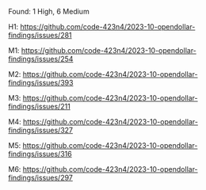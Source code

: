 Found: 1 High, 6 Medium

H1: https://github.com/code-423n4/2023-10-opendollar-findings/issues/281

M1: https://github.com/code-423n4/2023-10-opendollar-findings/issues/254

M2: https://github.com/code-423n4/2023-10-opendollar-findings/issues/393

M3: https://github.com/code-423n4/2023-10-opendollar-findings/issues/211

M4: https://github.com/code-423n4/2023-10-opendollar-findings/issues/327

M5: https://github.com/code-423n4/2023-10-opendollar-findings/issues/316

M6: https://github.com/code-423n4/2023-10-opendollar-findings/issues/297